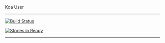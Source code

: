 Koa User
- - -

[![Build Status](https://travis-ci.org/li-qiang/koa-users.svg?branch=master)](https://travis-ci.org/li-qiang/koa-users)

[![Stories in Ready](https://badge.waffle.io/li-qiang/koa-users.svg?label=ready&title=Ready)](http://waffle.io/li-qiang/koa-users)

---


